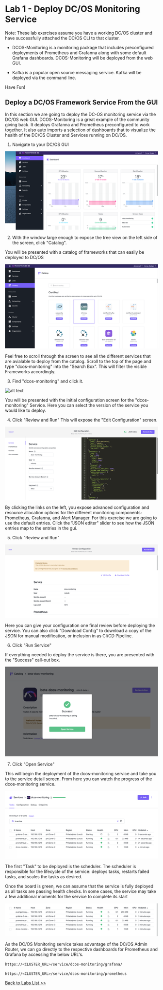 # Lab 1 - Deploy DC/OS Monitoring Service

Note: These lab exercises assume you have a working DC/OS cluster and have successfully attached the DC/OS CLI to that cluster. 

* DCOS-Monitoring is a monitoring package that includes preconfigured deployments of Prometheus and Grafanna along with some default Grafana dashboards.  DCOS-Monitoring will be deployed from the web GUI.  


* Kafka is a popular open source messaging service.  Kafka will be deployed via the command line.

Have Fun!

## Deploy a DC/OS Framework Service From the GUI
In this section we are going to deploy the DC-OS monitoring service via the DC/OS web GUI.  DCOS-Monitoring is a great example of the community giving back.  It deploys Grafanna and Prometheus preconfigured to work together.  It also auto imports a selection of dashboards that to visualize the health of the DC/OS Cluster and Services running on DC/OS.

1.  Navigate to your DC/OS GUI

![alt text](screenshots/DASHBOARD.png)

2. With the window large enough to expose the tree view on the left side of the screen, click "Catalog".

You will be presented with a catalog of frameworks that can easily be deployed to DC/OS

![alt text](screenshots/CATALOG.png)

Feel free to scroll through the screen to see all the different services that are avialable to deploy from the catalog.  Scroll to the top of the page and type "dcos-monitoring" into the "Search Box".  This will filter the visible Frameworks accordingly.  

3.  Find "dcos-monitoring" and click it.

![alt text](https://github.com/tbaums/dcos-NUAN-labs/blob/master/screenshots/search-dcos-monitoring.png)

You will be presented with the initial configuration screen for the "dcos-monitoring" Service.  Here you can select the version of the service you would like to deploy.  

4. Click "Review and Run" This will expose the "Edit Configuration" screen.

![alt text](screenshots/EDIT-CONFIG.png)

By clicking the links on the left, you expose advanced configuration and resource allocation options for the different monitoring components: Prometheus, Grafanna, and Alert Manager.  For this exercise we are going to use the default entries.  Click the "JSON editer" slider to see how the JSON entries map to the entries in the gui.

5.  Click "Review and Run"

![alt text](screenshots/FINAL.png)

Here you can give your configuration one final review before deploying the service.  You can also click "Download Config" to download a copy of the JSON for manual modification, or inclusion in as CI/CD Pipeline.

6. Click "Run Service"

If everything needed to deploy the service is there, you are presented with the "Success" call-out box.

![alt text](screenshots/SUCCESS.png)

7. Click "Open Service"

This will begin the deployment of the dcos-monitoring service and take you to the service detail screen.  From here you can watch the progress of the dcos-monitoring service.

![alt text](screenshots/SERVICE.png)

The first "Task" to be deployed is the scheduler.  The scheduler is responsible for the lifecycle of the service: deploys tasks, restarts failed tasks, and scales the tasks as desired.

Once the board is green, we can assume that the service is fully deployed as all tasks are passing health checks.  In some cases, the service may take a few additional moments for the service to complete its start

![alt text](screenshots/COMPLETE.png)

As the DC/OS Monitoring service takes advantage of the DC/OS Admin Router, we can go directly to the respective dashboards for Prometheus and Grafana by accessing the below URL's.

`https://<CLUSTER_URL>/service/dcos-monitoring/grafana/`

`https://<CLUSTER_URL>/service/dcos-monitoring/prometheus`

[Back to Labs List >>](https://github.com/tbaums/dcos-NUAN-labs/tree/master/labs)
